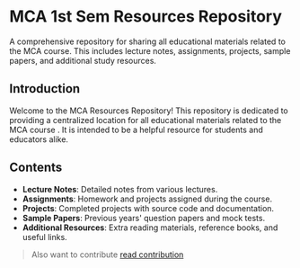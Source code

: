 
# MCA 1st Sem Resources Repository

A comprehensive repository for sharing all educational materials related to the MCA course. This includes lecture notes, assignments, projects, sample papers, and additional study resources.


## Introduction

Welcome to the MCA  Resources Repository! This repository is dedicated to providing a centralized location for all educational materials related to the MCA course . It is intended to be a helpful resource for students and educators alike.

## Contents

- **Lecture Notes**: Detailed notes from various lectures.
- **Assignments**: Homework and projects assigned during the course.
- **Projects**: Completed projects with source code and documentation.
- **Sample Papers**: Previous years' question papers and mock tests.
- **Additional Resources**: Extra reading materials, reference books, and useful links.


> Also want to contribute [read contribution](https://github.com/readme/guides/first-oss-contribution)
